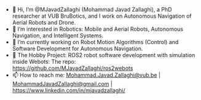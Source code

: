 - 👋 Hi, I’m @MJavadZallaghi (Mohammad Javad Zallaghi), a PhD researcher at VUB BruBotics, and I work on Autonomous Navigation of Aerial Robots and Drone.
- 👀 I’m interested in Robotics: Mobile and Aerial Robots, Autonomous Navigation, and Intelligent Systems.
- 🌱 I’m currently working on Robot Motion Algorithms (Control) and Software Development for Autonomous Navigation.
- 💞️ The Hobby Project: ROS2 robot software development with simulation inside Webots: The repo: https://github.com/MJavadZallaghi/ros2webots
- 📫 How to reach me: Mohammad.Javad.Zallaghi@vub.be | MohammadJavadZallaghi@gmail.com | https://www.linkedin.com/in/mjavadzallaghi/

<!---
MJavadZallaghi/MJavadZallaghi is a ✨ special ✨ repository because its `README.md` (this file) appears on your GitHub profile.
You can click the Preview link to take a look at your changes.
--->

<!--
**MJavadZallaghi/mjavadzallaghi** is a ✨ _special_ ✨ repository because its `README.md` (this file) appears on your GitHub profile.

Here are some ideas to get you started:

- 🔭 I’m currently working on ...
- 🌱 I’m currently learning ...
- 👯 I’m looking to collaborate on ...
- 🤔 I’m looking for help with ...
- 💬 Ask me about ...
- 📫 How to reach me: ...
- 😄 Pronouns: ...
- ⚡ Fun fact: ...
-->
